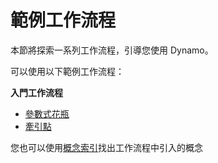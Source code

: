 # 範例工作流程

本節將探索一系列工作流程，引導您使用 Dynamo。

可以使用以下範例工作流程：

**入門工作流程**

* [參數式花瓶](10-1\_getting-started-workflows/1-parametric-vase.md)
* [牽引點](10-1\_getting-started-workflows/2-attractor-points.md)

您也可以使用[概念索引](table-of-summary-for-some-concept-used-in-previous-exercises.md)找出工作流程中引入的概念
